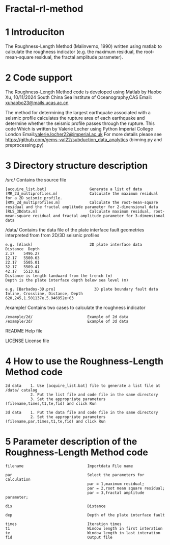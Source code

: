# Fractal-rl-method

# 1 Introduciton
The Roughness-Length Method (Malinverno, 1990)  written using matlab to calculate 
the roughness indicator (e.g. the maximum residual, the root-mean-square residual,
the fractal amplitude parameter). 

# 2 Code support
The Roughness-Length Method code is developed using Matlab by Haobo Xu, 10/11/2024
South China Sea Institute of Oceanography,CAS
Email: xuhaobo23@mails.ucas.ac.cn

The method for determining the largest earthquake associated with a seismic profile calculates the rupture area of each earthquake and determine whether the seismic profile passes through the rupture. This code Which is written by Valerie Locher using Python
Imperial College London
Email:valerie.locher22@imperial.ac.uk
For more details please see https://github.com/gems-val22/subduction_data_analytics (binning.py and preprocessing.py)

# 3 Directory structure description

/src/  Contains the source file
    
    [acquire_list.bat]                   Generate a list of data
    [MR_2d_multiprofiles.m]              Calculate the maximum residual for a 2D seismic profile.
    [RMS_2d_multiprofiles.m]             Calculate the root-mean-square residual and the fractal amplitude parameter for 2-dimensional data
    [RLS_3Ddata.m]                       Calculate maximum residual, root-mean-square residual and fractal amplitude parameter for 3-dimensional data


/data/  Contains the data file of the plate interface fault geometries interpreted from from 2D/3D seismic profiles

    e.g. [Alask]                         2D plate interface data       
    Distance  Depth
    2.17    5496.27 
    12.17   5500.63 
    22.17   5505.01 
    32.17   5509.41 
    42.17   5513.82 
    Distance is length landward from the trench (m)
    Depth is the plate interface depth below sea level (m)

    e.g. [Barbados-3D.pro]                 3D plate boundary fault data 
    Inline, Crossline, Distance, Depth
    620,245,1.501137e,5.946952e+03 

/example/                               Contains two cases to calculate the roughness indicator
    
    /example/2d/                        Example of 2d data
    /example/3d/                        Example of 3d data

README                                  Help file

LICENSE                                 License file

#   4  How to use the Roughness-Length Method code
    
    2d data    1. Use [acquire_list.bat] file to generate a list file at /data/ catalog
               2. Put the list file and code file in the same directory
               3. Set the appropriate parameters  (filename,times,t1,te,fid) and click Run
    
    3d data    1. Put the data file and code file in the same directory
               2. Set the appropriate parameters (filename,par,times,t1,te,fid) and click Run

#   5  Parameter description of the Roughness-Length Method code

    filename                            Importdata File name
    
    par                                 Select the parameters for calculation
                                        par = 1,maximum residual; 
                                        par = 2,root mean square residual; 
                                        par = 3,fractal amplitude parameter;

    dis                                 Distance 

    dep                                 Depth of the plate interface fault

    times                               Iteration times
    t1                                  Window length in first interation
    te                                  Window length in last interation
    fid                                 Output file
